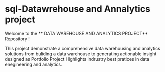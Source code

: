 # sql-Datawrehouse and Annalytics project
Welcome to the ** DATA WAREHOUSE AND ANALYTICS PROJECT** Repository !

This project demonstrate a comprehensive data warehousing and analytics solutions from buliding a data warehouse to generating actionable insight designed as Portfolio Project Highlights indrustry best pratices in data enegineering and analytics.
